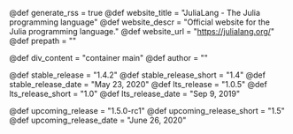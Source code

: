 <!-- RSS parameters -->
@def generate_rss = true
@def website_title = "JuliaLang - The Julia programming language"
@def website_descr = "Official website for the Julia programming language."
@def website_url = "https://julialang.org/"
@def prepath = ""

<!-- NOTE: don't change what's below -->
@def div_content = "container main" <!-- instead of franklin-content -->
@def author = ""

<!-- Templating of the Downloads -->
@def stable_release = "1.4.2"
@def stable_release_short = "1.4"
@def stable_release_date = "May 23, 2020"
@def lts_release = "1.0.5"
@def lts_release_short = "1.0"
@def lts_release_date = "Sep 9, 2019"

<!--
If the following lines are commented, the "upcoming release" section
in `downloads/index.md` will not be shown.
-->
@def upcoming_release = "1.5.0-rc1"
@def upcoming_release_short = "1.5"
@def upcoming_release_date = "June 26, 2020"
